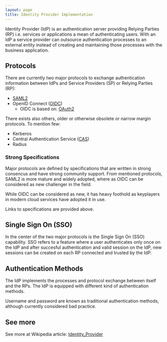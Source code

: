 ```yaml
---
layout: page
title: Identity Provider Implementation
---
```

Identity Provider (IdP) is an authentication server providing Relying Parties (RP) i.e. services or applications a mean of authenticating users. With an IdP a service provider can outsource authentication processes to an external entity instead of creating and maintaining those processes with the business application.

## Protocols

There are currently two major protocols to exchange authentication information between IdPs and Service Providers (SP) or Relying Parties (RP):

* [SAML2](http://saml.xml.org/saml-specificationss)
* OpenID Connect ([OIDC](https://openid.net/specs/openid-connect-core-1_0.html))
    * OIDC is based on: [OAuth2](https://www.rfc-editor.org/rfc/rfc6749)

There exists also others, older or otherwise obsolete or narrow margin protocols. To mention few:

* Kerberos
* Central Authentication Service ([CAS](https://en.wikipedia.org/wiki/Central_Authentication_Service))
* Radius

### Strong Specifications

Major protocols are defined by specifications that are written in strong consencus and have strong community support. From mentioned protocols, SAML2 is more mature and widely adopted, where as OIDC can be considered as new challenger in the field.

While OIDC can be considered as new, it has heavy foothold as keyplayers in modern cloud services have adopted it in use.

Links to specifications are provided above.

## Single Sign On (SSO)

In the center of the two major protocols is the Single Sign On (SSO) capability. SSO refers to a feature where a user authenticates only once on the IdP and after succesful authentication and valid session on the IdP, new sessions can be created on each RP connected and trusted by the IdP.

## Authentication Methods

The IdP implements the processes and protocol exchange between itself and the RPs. The IdP is equipped with different kind of authentication methods.

Username and password are known as traditional authentication methods, although currently considered bad practice.

## See more

See more at Wikipedia article: [Identity_Provider](https://en.wikipedia.org/wiki/Identity_provider)